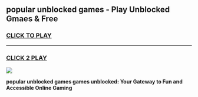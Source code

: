 
## popular unblocked games - Play Unblocked Gmaes & Free
<h3>
<a href="https://premium.freeplayer.one?title=popular_unblocked_games&ref=20F">CLICK TO PLAY</a></h3>
<hr>

<h3>
<a href="https://premium.freeplayer.one?title=popular_unblocked_games&ref=20F">CLICK 2 PLAY</a>
  
</h3>

<a href="https://premium.freeplayer.one?title=popular_unblocked_games&ref=20F/"><img src="https://clearcache.store/games.png"></a>


**popular unblocked games games unblocked: Your Gateway to Fun and Accessible Online Gaming**

